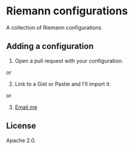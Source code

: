 # Riemann configurations

A collection of Riemann configurations

## Adding a configuration

1. Open a pull request with your configuration.

or

2. Link to a Gist or Pastie and I'll import it.

or

3. [Email me](mailto:james@lovedthanlost.net)

## License

Apache 2.0.
